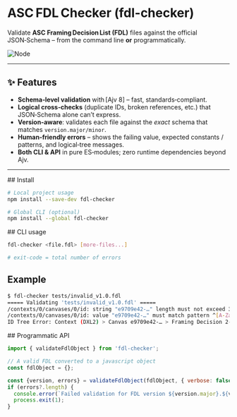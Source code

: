 # ASC FDL Checker (fdl-checker)

Validate **ASC Framing Decision List (FDL)** files against the official JSON‑Schema – from the command line **or** programmatically.

![Node](https://badgen.net/badge/node/%3E=14/green)

---

## ✨ Features

* **Schema‑level validation** with [Ajv 8] – fast, standards‑compliant.
* **Logical cross‑checks** (duplicate IDs, broken references, etc.) that JSON‑Schema alone can’t express.
* **Version‑aware**: validates each file against the *exact* schema that matches `version.major/minor`.
* **Human‑friendly errors** – shows the failing value, expected constants / patterns, and logical‑tree messages.
* **Both CLI & API** in pure ES‑modules; zero runtime dependencies beyond Ajv.

---

## Install

```bash
# Local project usage
npm install --save-dev fdl-checker

# Global CLI (optional)
npm install --global fdl-checker
```

## CLI usage
```bash
fdl-checker <file.fdl> [more‑files...]

# exit‑code = total number of errors
```

## Example
```bash
$ fdl-checker tests/invalid_v1.0.fdl
===== Validating 'tests/invalid_v1.0.fdl' =====
/contexts/0/canvases/0/id: string "e9709e42‑…" length must not exceed 32 characters
/contexts/0/canvases/0/id: value "e9709e42‑…" must match pattern ^[A-Za-z0-9_]+$
ID Tree Error: Context (DXL2) > Canvas e9709e42‑… > Framing Decision 2‑1Framing: Framing Intent ID 2‑1Framing not in framing_intents
```

## Programmatic API
```javascript
import { validateFdlObject } from 'fdl-checker';

// A valid FDL converted to a javascript object
const fdlObject = {};

const {version, errors} = validateFdlObject(fdlObject, { verbose: false });;
if (errors?.length) {
  console.error(`Failed validation for FDL version ${version.major}.${version.minor} with ${errors.length} validation errors`);
  process.exit(1);
}
```
